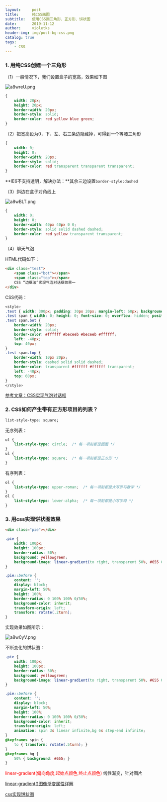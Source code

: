 ```yaml
---
layout:     post
title:      纯CSS画图
subtitle:   使用CSS画三角形、正方形、饼状图
date:       2019-11-12
author:     violetks
header-img: img/post-bg-css.png
catalog: true
tags:
    - CSS
---
```


### 1. 用纯CSS创建一个三角形

（1）一般情况下，我们设置盒子的宽高，效果如下图

![a8wreU.png](https://s1.ax1x.com/2020/08/01/a8wreU.png)
<!-- ![a8wreU.png](/instructPic/a8wreU.png) -->

```css
{
    width: 20px;
    height: 20px;
    border-width: 20px;
    border-style: solid;
    border-color: red yellow blue green;
}
```

（2）把宽高设为0，下、左、右三条边隐藏掉，可得到一个等腰三角形

```css
{
    width: 0;
    height: 0;
    border-width: 20px;
    border-style: solid;
    border-color: red transparent transparent transparent;
}
 ```

**IE6不支持透明，解决办法：**其余三边设置`border-style:dashed`

（3）斜边在盒子对角线上

![a8wBLT.png](https://s1.ax1x.com/2020/08/01/a8wBLT.png)
<!-- ![a8wBLT.png](/instructPic/a8wBLT.png) -->

```css
{
    width: 0;
    height: 0;
    border-width: 40px 40px 0 0;
    border-style: solid solid dashed dashed;
    border-color: red yellow transparent transparent;
}
```

（4）聊天气泡

HTML代码如下：
```html
<div class="test">
    <span class="bot"></span>
    <span class="top"></span>
    CSS “边框法”实现气泡对话框效果一
</div>
```

CSS代码：
```css
<style>
.test { width: 300px; padding: 30px 20px; margin-left: 60px; background: #beceeb; position: relative; }
.test span { width: 0; height: 0; font-size: 0; overflow: hidden; position: absolute; }
.test span.bot {
    border-width: 20px;
    border-style: solid;
    border-color: #ffffff #beceeb #beceeb #ffffff;
    left: -40px;
    top: 40px;
}
.test span.top {
    border-width: 10px 20px;
    border-style: dashed solid solid dashed;
    border-color: transparent #ffffff #ffffff transparent;
    left: -40px;
    top: 60px;
}
</style>
```

[参考文章：CSS实现气泡对话框](http://www.zhangxinxu.com/wordpress/?p=651)

### 2. CSS如何产生带有正方形项目的列表？

```css
list-style-type: square;
```

无序列表：
```css
ul {
    list-style-type: circle;  /* 每一项前都是圆圈 */
}
ul {
    list-style-type: square;  /* 每一项前都是正方形 */
}
```

有序列表：
```css
ol {
    list-style-type: upper-roman;  /* 每一项前都是大写罗马数字 */
}
ol {
    list-style-type: lower-alpha;  /* 每一项前都是小写字母 */
}
```

### 3. 用css实现饼状图效果

```html
<div class="pie"></div>
```
```css
.pie {
    width: 100px;
    height: 100px;
    border-radius: 50%;
    background: yellowgreen;
    background-image: linear-gradient(to right, transparent 50%, #655 0);
}

.pie::before {
    content: '';
    display: block;
    margin-left: 50%;
    height: 100%;
    border-radius: 0 100% 100% 0/50%;
    background-color: inherit;
    transform-origin: left;
    transform: rotate(.2turn);
}
```

实现效果如图所示：

![a8w0yV.png](https://s1.ax1x.com/2020/08/01/a8w0yV.png)
<!-- ![a8w0yV.png](/instructPic/a8w0yV.png) -->

不断变化的饼状图：

```css
.pie {
    width: 100px;
    height: 100px;
    border-radius: 50%;
    background: yellowgreen;
    background-image: linear-gradient(to right, transparent 50%, #655 0);
}

.pie::before {
    content: '';
    display: block;
    margin-left: 50%;
    height: 100%;
    border-radius: 0 100% 100% 0/50%;
    background-color: inherit;
    transform-origin: left;
    animation: spin 3s linear infinite,bg 6s step-end infinite;
}
@keyframes spin {
    to { transform: rotate(.5turn); }
}
@keyframes bg {
    50% { background: #655; }
}
```

<font color="red">linear-gradient(偏向角度,起始点颜色,终止点颜色)</font> 线性渐变，针对图片

[linear-gradient()图像渐变属性详解](https://blog.csdn.net/qq_18661257/article/details/50640633)

[css实现饼状图](https://blog.csdn.net/zhongguohaoshaonian/article/details/77896872)
